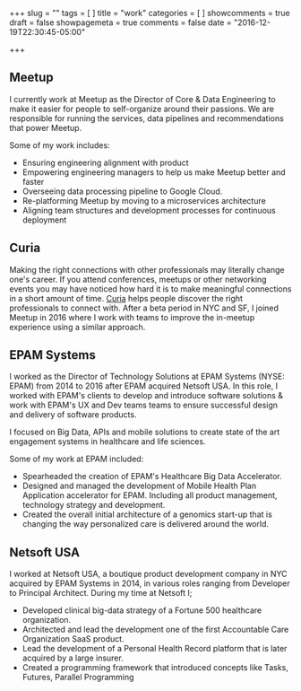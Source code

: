 +++
slug = ""
tags = [
]
title = "work"
categories = [
]
showcomments = true
draft = false
showpagemeta = true
comments = false
date = "2016-12-19T22:30:45-05:00"

+++

## Meetup

I currently work at Meetup as the Director of Core & Data Engineering to make it easier for people to self-organize around their passions. We are responsible for running the services, data pipelines and recommendations that power Meetup.

Some of my work includes:

*   Ensuring engineering alignment with product
*   Empowering engineering managers to help us make Meetup better and faster
*   Overseeing data processing pipeline to Google Cloud.
*   Re-platforming Meetup by moving to a microservices architecture
*   Aligning team structures and development processes for continuous deployment

## Curia

Making the right connections with other professionals may literally change one's career. If you attend conferences, meetups or other networking events you may have noticed how hard it is to make meaningful connections in a short amount of time. [Curia](http://www.getcuria.com) helps people discover the right professionals to connect with. After a beta period in NYC and SF, I joined Meetup in 2016 where I work with teams to improve the in-meetup experience using a similar approach.

## EPAM Systems

I worked as the Director of Technology Solutions at EPAM Systems (NYSE: EPAM) from 2014 to 2016 after EPAM acquired Netsoft USA. In this role, I worked with EPAM's clients to develop and introduce software solutions & work with EPAM's UX and Dev teams teams to ensure successful design and delivery of software products.

I focused on Big Data, APIs and mobile solutions to create state of the art engagement systems in healthcare and life sciences.

Some of my work at EPAM included:

*   Spearheaded the creation of EPAM's Healthcare Big Data Accelerator.
*   Designed and managed the development of Mobile Health Plan Application accelerator for EPAM. Including all product management, technology strategy and development.
*   Created the overall initial architecture of a genomics start-up that is changing the way personalized care is delivered around the world.

## Netsoft USA

I worked at Netsoft USA, a boutique product development company in NYC acquired by EPAM Systems in 2014, in various roles ranging from Developer to Principal Architect. During my time at Netsoft I;

*   Developed clinical big-data strategy of a Fortune 500 healthcare organization.
*   Architected and lead the development one of the first Accountable Care Organization SaaS product.
*   Lead the development of a Personal Health Record platform that is later acquired by a large insurer.
*   Created a programming framework that introduced concepts like Tasks, Futures, Parallel Programming